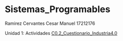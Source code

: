 # Sistemas_Programables
Ramirez Cervantes Cesar Manuel    17212176

Unidad 1:
Actividades
[C0.2_Cuestionario_Industria4.0](blog/C0.2_CesarManuelRamirezCervantes_Verde.md)
  
